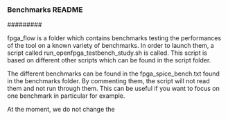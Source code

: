 [TODO]: # (This document might be incomplete. It is important to keep it updated with the right names)

### Benchmarks README ###
#########

fpga_flow is a folder which contains benchmarks testing the performances of the tool on a known variety of benchmarks. In order to launch them, a script called run_openfpga_testbench_study.sh is called. This script is based on different other scripts which can be found in the script folder.

The different benchmarks can be found in the fpga_spice_bench.txt found in the benchmarks folder. By commenting them, the script will not read them and not run through them. This can be useful if you want to focus on one benchmark in particular for example.

At the moment, we do not change the 
